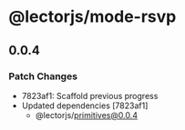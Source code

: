 # @lectorjs/mode-rsvp

## 0.0.4

### Patch Changes

- 7823af1: Scaffold previous progress
- Updated dependencies [7823af1]
  - @lectorjs/primitives@0.0.4

